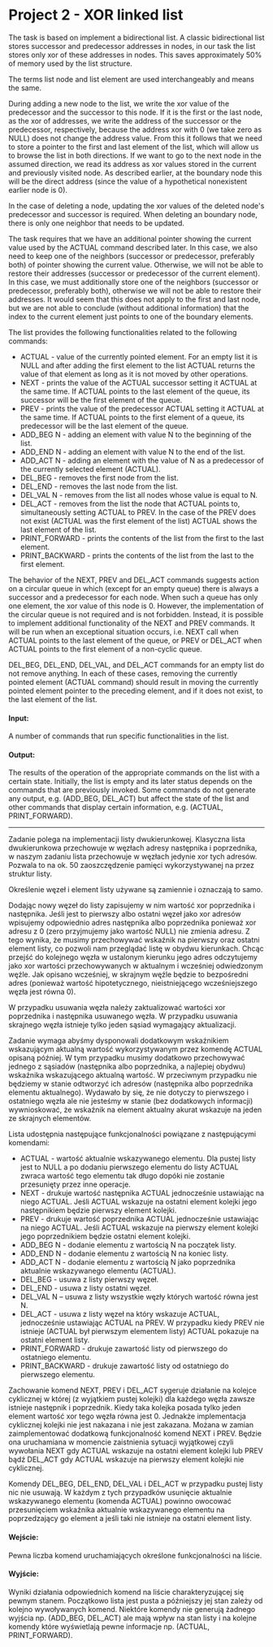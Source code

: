 # Project 2 - XOR linked list

The task is based on implement a bidirectional list. A classic bidirectional list stores successor and predecessor addresses in nodes, in our task the list stores only xor of these addresses in nodes. This saves approximately 50% of memory used by the list structure.

The terms list node and list element are used interchangeably and means the same.

During adding a new node to the list, we write the xor value of the predecessor and the successor to this node. If it is the first or the last node, as the xor of addresses, we write the address of the successor or the predecessor, respectively, because the address xor with 0 (we take zero as NULL) does not change the address value. From this it follows that we need to store a pointer to the first and last element of the list, which will allow us to browse the list in both directions. If we want to go to the next node in the assumed direction, we read its address as xor values stored in the current and previously visited node. As described earlier, at the boundary node this will be the direct address (since the value of a hypothetical nonexistent earlier node is 0).

In the case of deleting a node, updating the xor values of the deleted node's predecessor and successor is required. When deleting an boundary node, there is only one neighbor that needs to be updated.

The task requires that we have an additional pointer showing the current value used by the ACTUAL command described later. In this case, we also need to keep one of the neighbors (successor or predecessor, preferably both) of pointer showing the current value. Otherwise, we will not be able to restore their addresses (successor or predecessor of the current element). In this case, we must additionally store one of the neighbors (successor or predecessor, preferably both), otherwise we will not be able to restore their addresses. It would seem that this does not apply to the first and last node, but we are not able to conclude (without additional information) that the index to the current element just points to one of the boundary elements.

The list provides the following functionalities related to the following commands:

  - ACTUAL - value of the currently pointed element. For an empty list it is NULL and after adding the first element to the list ACTUAL returns the value of that element as long as it is not moved by other operations.
  - NEXT - prints the value of the ACTUAL successor setting it ACTUAL at the same time. If ACTUAL points to the last element of the queue, its successor will be the first element of the queue.
  - PREV - prints the value of the predecessor ACTUAL setting it ACTUAL at the same time. If ACTUAL points to the first element of a queue, its predecessor will be the last element of the queue.
  - ADD_BEG N - adding an element with value N to the beginning of the list.
  - ADD_END N - adding an element with value N to the end of the list.
  - ADD_ACT N - adding an element with the value of N as a predecessor of the currently selected element (ACTUAL).
  - DEL_BEG - removes the first node from the list.
  - DEL_END - removes the last node from the list.
  - DEL_VAL N - removes from the list all nodes whose value is equal to N.
  - DEL_ACT - removes from the list the node that ACTUAL points to, simultaneously setting ACTUAL to PREV. In the case of the PREV does not exist (ACTUAL was the first element of the list) ACTUAL shows the last element of the list.
  - PRINT_FORWARD - prints the contents of the list from the first to the last element.
  - PRINT_BACKWARD - prints the contents of the list from the last to the first element.

The behavior of the NEXT, PREV and DEL_ACT commands suggests action on a circular queue in which (except for an empty queue) there is always a successor and a predecessor for each node. When such a queue has only one element, the xor value of this node is 0. However, the implementation of the circular queue is not required and is not forbidden. Instead, it is possible to implement additional functionality of the NEXT and PREV commands. It will be run when an exceptional situation occurs, i.e. NEXT call when ACTUAL points to the last element of the queue, or PREV or DEL_ACT when ACTUAL points to the first element of a non-cyclic queue.

DEL_BEG, DEL_END, DEL_VAL, and DEL_ACT commands for an empty list do not remove anything. In each of these cases, removing the currently pointed element (ACTUAL command) should result in moving the currently pointed element pointer to the preceding element, and if it does not exist, to the last element of the list.

#### Input:

A number of commands that run specific functionalities in the list.

#### Output:

The results of the operation of the appropriate commands on the list with a certain state. Initially, the list is empty and its later status depends on the commands that are previously invoked. Some commands do not generate any output, e.g. (ADD_BEG, DEL_ACT) but affect the state of the list and other commands that display certain information, e.g. (ACTUAL, PRINT_FORWARD).

------------------------------------------------------------------------------------------------------------------------

Zadanie polega na implementacji listy dwukierunkowej. Klasyczna lista dwukierunkowa przechowuje w węzłach adresy następnika i poprzednika, w naszym zadaniu lista przechowuje w węzłach jedynie xor tych adresów. Pozwala to na ok. 50 zaoszczędzenie pamięci wykorzystywanej na przez struktur listy.

Określenie węzeł i element listy używane są zamiennie i oznaczają to samo.

Dodając nowy węzeł do listy zapisujemy w nim wartość xor poprzednika i następnika. Jeśli jest to pierwszy albo ostatni węzeł jako xor adresów wpisujemy odpowiednio adres następnika albo poprzednika ponieważ xor adresu z 0 (zero przyjmujemy jako wartość NULL) nie zmienia adresu. Z tego wynika, że musimy przechowywać wskaźnik na pierwszy oraz ostatni element listy, co pozwoli nam przeglądać listę w obydwu kierunkach. Chcąc przejść do kolejnego węzła w ustalonym kierunku jego adres odczytujemy jako xor wartości przechowywanych w aktualnym i wcześniej odwiedzonym węźle. Jak opisano wcześniej, w skrajnym węźle będzie to bezpośredni adres (ponieważ wartość hipotetycznego, nieistniejącego wcześniejszego węzła jest równa 0).

W przypadku usuwania węzła należy zaktualizować wartości xor poprzednika i następnika usuwanego węzła. W przypadku usuwania skrajnego węzła istnieje tylko jeden sąsiad wymagający aktualizacji.

Zadanie wymaga abyśmy dysponowali dodatkowym wskaźnikiem wskazującym aktualną wartość wykorzystywanym przez komendę ACTUAL opisaną później. W tym przypadku musimy dodatkowo przechowywać jednego z sąsiadów (następnika albo poprzednika, a najlepiej obydwu) wskaźnika wskazującego aktualną wartość. W przeciwnym przypadku nie będziemy w stanie odtworzyć ich adresów (następnika albo poprzednika elementu aktualnego). Wydawało by się, że nie dotyczy to pierwszego i ostatniego węzła ale nie jesteśmy w stanie (bez dodatkowych informacji) wywnioskować, że wskaźnik na element aktualny akurat wskazuje na jeden ze skrajnych elementów.

Lista udostępnia następujące funkcjonalności powiązane z następującymi komendami:

  - ACTUAL - wartość aktualnie wskazywanego elementu. Dla pustej listy jest to NULL a po dodaniu pierwszego elementu do listy ACTUAL zwraca wartość tego elementu tak długo dopóki nie zostanie przesunięty przez inne operacje.
  - NEXT - drukuje wartość następnika ACTUAL jednocześnie ustawiając na niego ACTUAL. Jeśli ACTUAL wskazuje na ostatni element kolejki jego następnikiem będzie pierwszy element kolejki.
  - PREV - drukuje wartość poprzednika ACTUAL jednocześnie ustawiając na niego ACTUAL. Jeśli ACTUAL wskazuje na pierwszy element kolejki jego poprzednikiem będzie ostatni element kolejki.
  - ADD_BEG N - dodanie elementu z wartością N na początek listy.
  - ADD_END N - dodanie elementu z wartością N na koniec listy.
  - ADD_ACT N - dodanie elementu z wartością N jako poprzednika aktualnie wskazywanego elementu (ACTUAL).
  - DEL_BEG - usuwa z listy pierwszy węzeł.
  - DEL_END - usuwa z listy ostatni węzeł.
  - DEL_VAL N – usuwa z listy wszystkie węzły których wartość równa jest N.
  - DEL_ACT - usuwa z listy węzeł na który wskazuje ACTUAL, jednocześnie ustawiając ACTUAL na PREV. W przypadku kiedy PREV nie istnieje (ACTUAL był pierwszym elementem listy) ACTUAL pokazuje na ostatni element listy.
  - PRINT_FORWARD - drukuje zawartość listy od pierwszego do ostatniego elementu.
  - PRINT_BACKWARD - drukuje zawartość listy od ostatniego do pierwszego elementu.

Zachowanie komend NEXT, PREV i DEL_ACT sygeruje działanie na kolejce cyklicznej w której (z wyjątkiem pustej kolejki) dla każdego węzła zawsze istnieje następnik i poprzednik. Kiedy taka kolejka posada tylko jeden element wartość xor tego węzła równa jest 0. Jednakże implementacja cyklicznej kolejki nie jest nakazana i nie jest zakazana. Możana w zamian zaimplementować dodatkową funkcjonalność komend NEXT i PREV. Będzie ona uruchamiana w momencie zaistnienia sytuacji wyjątkowej czyli wywołania NEXT gdy ACTUAL wskazuje na ostatni element kolejki lub PREV bądź DEL_ACT gdy ACTUAL wskazuje na pierwszy element kolejki nie cyklicznej.

Komendy DEL_BEG, DEL_END, DEL_VAL i DEL_ACT w przypadku pustej listy nic nie usuwają. W każdym z tych przypadków usunięcie aktualnie wskazywanego elementu (komenda ACTUAL) powinno owocować przesunięciem wskaźnika aktualnie wskazywanego elementu na poprzedzający go element a jeśli taki nie istnieje na ostatni element listy.

#### Wejście:

Pewna liczba komend uruchamiających określone funkcjonalności na liście.

#### Wyjście:

Wyniki działania odpowiednich komend na liście charakteryzującej się pewnym stanem. Początkowo lista jest pusta a późniejszy jej stan zależy od kolejno wywoływanych komend. Niektóre komendy nie generują żadnego wyjścia np. (ADD_BEG, DEL_ACT) ale mają wpływ na stan listy i na kolejne komendy które wyświetlają pewne informacje np. (ACTUAL, PRINT_FORWARD).

